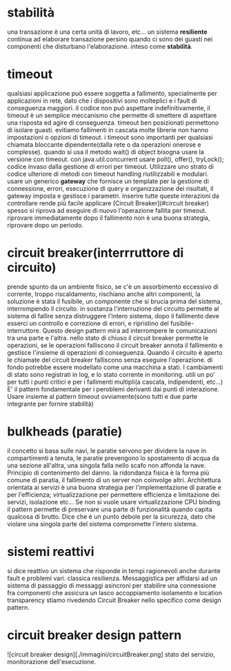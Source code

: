 # stabilità
una transazione è una certa unità di lavoro, etc...
un sistema **resiliente** continua ad elaborare transazione persino quando ci sono dei guasti nei componenti che disturbano l'elaborazione. inteso come **stabilità**.
# timeout
qualsiasi applicazione può essere soggetta a fallimento, specialmente per applicazioni in rete, dato che i dispositivi sono molteplici e i fault di conseguenza maggiori.
il codice non può aspettare indefinitivamente, il timeout è un semplice meccanismo che permette di smettere di aspettare una risposta ed agire di conseguenza.
timeout ben posizionati permettono di isolare guasti.
evitiamo fallimenti in cascata
molte librerie non hanno impostazioni o opzioni di timeout.
i timeout sono importanti per qualsiasi chiamata bloccante dipendente(dalla rete o da operazioni onerose e complesse).
quando si usa il metodo wait() di object bisogna usare la versione con timeout.
con java.util.concurrent usare poll(), offer(), tryLock();
codice invaso dalla gestione di errori per timeout.
Utilizzare uno strato di codice ulteriore di metodi con timeout handling riutilizzabili e modulari.
usare un generico **gateway** che fornisce un template per la gestione di connessione, errori, esecuzione di query e organizzazione dei risultati, il gateway imposta e gestisce i parametri.
inserire tutte queste interazioni da controllare rende più facile applicare [Circuit Breaker](#circuit breaker)
spesso si riprova ad eseguire di nuovo l'operazione fallita per timeout.
riprovare immediatamente dopo il fallimento non è una buona strategia, riprovare dopo un periodo.


# circuit breaker(interrruttore di circuito)
prende spunto da un ambiente fisico, se c'è un assorbimento eccessivo di corrente, troppo riscaldamento, rischiano anche altri componenti, la soluzione è stata il fusibile, un componente che si brucia prima del sistema, interrompendo il circuito.
in sostanza l'interruzione del circuito permette al sistema di fallire senza distruggere l'intero sistema, dopo il fallimento deve esserci un controllo e correzione di errori, e ripristino del fusibile-interruttore.
Questo design pattern mira ad interrompere le comunicazioni tra una parte e l'altra.
nello stato di chiuso il circuit breaker  permette le operazioni, se le operazioni falliscono il circuit breaker annota il fallimento e gestisce l'insieme di operazioni di conseguenza.
Quando il circuito è aperto le chiamate del circuit breaker falliscono senza eseguire l'operazione.
di fondo potrebbe essere modellato come una macchina a stati.
I cambiamenti di stato sono registrati in log, e lo stato corrente in monitoring.
utili un po' per tutti i punti critici e per i fallimenti multipli(a cascata, indipendenti, etc...)
E' il pattern fondamentale per i peroblemi derivanti dai punti di interazione.
Usare insieme al pattern timeout ovviamente(sono tutti e due parte integrante per fornire stabilità)

# bulkheads (paratie)
il concetto si basa sulle navi, le paratie servono per dividere la nave in compartimenti a tenuta, le paratie prevengono lo spostamento di acqua da una sezione all'altra, una singola falla nello scafo non affonda la nave.
Principio di contenimento del danno.
la ridondanza fisica è la forma più comune di paratia, il fallimento di un server non coinvolge altri.
Architettura orientata ai servizi è una buona strategia per l'implementazione di paratie e per l'efficienza;
virtualizzazione per permettere efficienza e limitazione dei servizi, isolazione etc...
Se non si vuole usare virtualizzazione CPU binding.
il pattern permette di preservare una parte di funzionalità quando capita qualcosa di brutto.
Dice che è un punto debole per la sicurezza, dato che violare una singola parte del sistema compromette l'intero sistema.

# sistemi reattivi
si dice reattivo un sistema che risponde in tempi ragionevoli anche durante fault e problemi vari.
classica resilienza.
Messaggistica per affidarsi ad un sistema di passaggio di messaggi asincroni per stabilire una connessione fra componenti che assicura un lasco accoppiamento isolamento e location transparency
stiamo rivedendo Circuit Breaker nello specifico come design pattern.

# circuit breaker design pattern
![circuit breaker design][./immagini/circuitBreaker.png]
stato del servizio, monitorazione dell'esecuzione.
